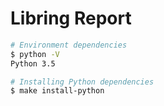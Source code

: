 # Libring Report


``` sh
# Environment dependencies
$ python -V
Python 3.5

# Installing Python dependencies
$ make install-python

```